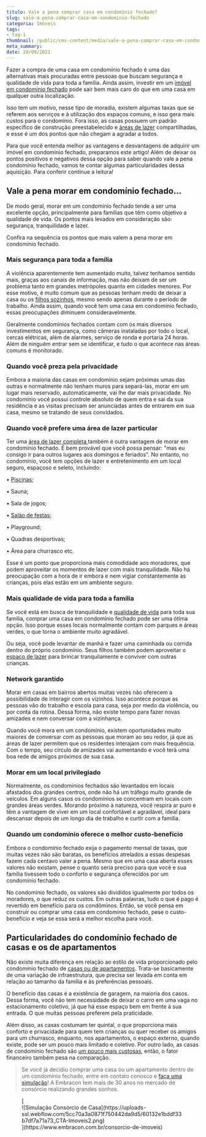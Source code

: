 ```yaml
---
titulo: Vale a pena comprar casa em condomínio fechado?
slug: vale-a-pena-comprar-casa-em-condominio-fechado
categoria: Imóveis
tags:
- tag-1
thumbnail: /public/cms-content/media/vale-a-pena-comprar-casa-em-condominio-fechado.jpg
meta_summary: 
date: 28/09/2021
---
```

Fazer a compra de uma casa em condomínio fechado é uma das alternativas mais procuradas entre pessoas que buscam segurança e qualidade de vida para toda a família. Ainda assim, investir em um [imóvel em condomínio fechado](https://www.embracon.com.br/blog/casa-em-condominio-fechado-quando-e-porque-fazer-esse-investimento) pode sair bem mais caro do que em uma casa em qualquer outra localização.

Isso tem um motivo, nesse tipo de moradia, existem algumas taxas que se referem aos serviços e à utilização dos espaços comuns, e isso gera mais custos para o condomínio. Fora isso, as casas possuem um padrão específico de construção preestabelecido e [áreas de lazer](https://www.embracon.com.br/blog/o-que-nao-pode-faltar-na-area-externa-da-casa-para-garantir-o-lazer-da-familia) compartilhadas, e esse é um dos pontos que não chegam a agradar a todos.

Para que você entenda melhor as vantagens e desvantagens de adquirir um imóvel em condomínio fechado, preparamos este artigo! Além de deixar os pontos positivos e negativos dessa opção para saber quando vale a pena condomínio fechado, vamos te contar algumas particularidades dessa aquisição. Para conferir continue a leitura!

Vale a pena morar em condomínio fechado...
------------------------------------------

De modo geral, morar em um condomínio fechado tende a ser uma excelente opção, principalmente para famílias que têm como objetivo a qualidade de vida. Os pontos mais levados em consideração são: segurança, tranquilidade e lazer.

Confira na sequência os pontos que mais valem a pena morar em condomínio fechado.

### Mais segurança para toda a família

A violência aparentemente tem aumentado muito, talvez tenhamos sentido mais, graças aos canais de informação, mas não deixam de ser um problema tanto em grandes metrópoles quanto em cidades menores. Por esse motivo, é muito comum que as pessoas tenham medo de deixar a casa ou os [filhos sozinhos](https://www.embracon.com.br/blog/envolva-seus-filhos-nas-financas-da-familia), mesmo sendo apenas durante o período de trabalho. Ainda assim, quando você tem uma casa em condomínio fechado, essas preocupações diminuem consideravelmente.

Geralmente condomínios fechados contam com os mais diversos investimentos em segurança, como câmeras instaladas por todo o local, cercas elétricas, além de alarmes, serviço de ronda e portaria 24 horas. Além de ninguém entrar sem se identificar, e tudo o que acontece nas áreas comuns é monitorado.

### Quando você preza pela privacidade

Embora a maioria das casas em condomínio sejam próximas umas das outras e normalmente não tenham muros para separá-las, morar em um lugar mais reservado, automaticamente, vai lhe dar mais privacidade. No condomínio você possui controle absoluto de quem entra e sai da sua residência e as visitas precisam ser anunciadas antes de entrarem em sua casa, mesmo se tratando de seus convidados.

### Quando você prefere uma área de lazer particular

Ter uma [área de lazer completa ](https://www.embracon.com.br/blog/condominio-clube-vale-a-pena)também é outra vantagem de morar em condomínio fechado. É bem provável que você possa pensar: "mas eu consigo ir para outros lugares aos domingos e feriados". No entanto, no condomínio, você tem opções de lazer e entretenimento em um local seguro, espaçoso e seleto, incluindo:

 • [Piscinas](https://www.embracon.com.br/blog/sonha-em-ter-uma-piscina-em-casa-realize-esse-sonho-com-o-consorcio-de-servicos);

 • Sauna;

 • Sala de jogos;

 • [Salão de festas](https://www.embracon.com.br/blog/festa-de-aniversario-para-crianca-fazer-ou-nao);

 • Playground;

 • Quadras desportivas;

 • Área para churrasco etc.

Esse é um ponto que proporciona mais comodidade aos moradores, que podem aproveitar os momentos de lazer com mais tranquilidade. Não há preocupação com a hora de ir embora e nem vigiar constantemente as crianças, pois elas estão em um ambiente seguro.

### Mais qualidade de vida para toda a família

Se você está em busca de tranquilidade e [qualidade de vida](https://www.embracon.com.br/blog/busca-de-novas-cidades-para-mais-qualidade-de-vida) para toda sua família, comprar uma casa em condomínio fechado pode ser uma ótima opção. Isso porque esses locais normalmente contam com parques e áreas verdes, o que torna o ambiente muito agradável.

Ou seja, você pode levantar de manhã e fazer uma caminhada ou corrida dentro do próprio condomínio. Seus filhos também podem aproveitar o [espaço de lazer](https://www.embracon.com.br/blog/o-que-nao-pode-faltar-na-area-externa-da-casa-para-garantir-o-lazer-da-familia) para brincar tranquilamente e conviver com outras crianças.

### Network garantido

Morar em casas em bairros abertos muitas vezes não oferecem a possibilidade de interagir com os vizinhos. Isso acontece porque as pessoas vão do trabalho e escola para casa, seja por medo da violência, ou por conta da rotina. Dessa forma, não existe tempo para fazer novas amizades e nem conversar com a vizinhança.

Quando você mora em um condomínio, existem oportunidades muito maiores de conversar com as pessoas que moram ao seu redor, já que as áreas de lazer permitem que os residentes interajam com mais frequência. Com o tempo, seu círculo de amizades vai aumentando e você terá uma boa rede de amigos próximos de sua casa.

### Morar em um local privilegiado

Normalmente, os condomínios fechados são levantados em locais afastados dos grandes centros, onde não há um tráfego muito grande de veículos. Em alguns casos os condomínios se concentram em locais com grandes áreas verdes. Morando próximo à natureza, você respira ar puro e têm a vantagem de viver em um local confortável e agradável, ideal para descansar depois de um longo dia de trabalho e curtir com a família.

### Quando um condomínio oferece o melhor custo-benefício

Embora o condomínio fechado exija o pagamento mensal de taxas, que muitas vezes não são baratas, os benefícios atrelados a essas despesas fazem cada centavo valer a pena. Mesmo que em uma casa aberta esses valores não existam, pense o quanto seria preciso para que você e sua família tivessem todo o conforto e segurança oferecidos por um condomínio fechado.

No condomínio fechado, os valores são divididos igualmente por todos os moradores, o que reduz os custos. Em outras palavras, tudo o que é pago é revertido em benefício para os condôminos. Então, se você pensa em construir ou comprar uma casa em condomínio fechado, pese o custo-benefício e veja se essa será a melhor escolha para você.

Particularidades do condomínio fechado de casas e os de apartamentos
--------------------------------------------------------------------

Não existe muita diferença em relação ao estilo de vida proporcionado pelo condomínio fechado de [casas ou de apartamentos](https://www.embracon.com.br/blog/casa-ou-apartamento-qual-a-melhor-escolha-para-voce). Trata-se basicamente de uma variação de infraestrutura, que precisa ser levada em conta em relação ao tamanho da família e às preferências pessoais.

O benefício das casas é a existência de garagem, na maioria dos casos. Dessa forma, você não tem necessidade de deixar o carro em uma vaga no estacionamento coletivo, já que há esse espaço bem em frente à sua entrada. O que muitas pessoas preferem pela praticidade.

Além disso, as casas costumam ter quintal, o que proporciona mais conforto e privacidade para quem tem crianças ou quer receber os amigos para um churrasco, enquanto, nos apartamentos, o espaço externo, quando existe, pode ser um pouco mais limitado e coletivo. Por outro lado, as casas de condomínio fechado são [um pouco mais custosas](https://www.embracon.com.br/blog/manutencao-da-casa-como-realizar-e-qual-a-sua-importancia), então, o fator financeiro também pesa na comparação.

> Se você já decidiu comprar uma casa ou um apartamento dentro de um condomínio fechado, entre em contato conosco e [faça uma simulação](https://www.embracon.com.br/consorcio-de-imoveis)! A Embracon tem mais de 30 anos no mercado de consórcio realizando grandes sonhos.

<figure class="w-richtext-figure-type-image w-richtext-align-center">[<div>![Simulação Consórcio de Casa](https://uploads-ssl.webflow.com/5cc70a3a0871f750442da9d5/60132e1bddf33b7df7a71a73_CTA-Imoveis2.png)</div>](https://www.embracon.com.br/consorcio-de-imoveis)</figure>
